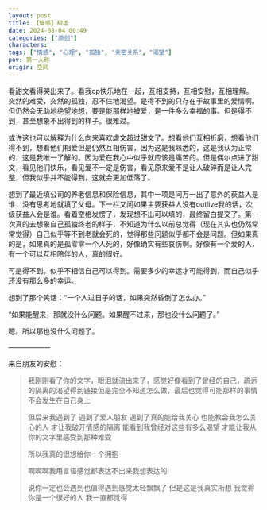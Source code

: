```yaml
---
layout: post
title: 【情感】甜虐
date: 2024-08-04 00:49
categories: ["原创"]
characters: 
tags: ["情感", "心理", "孤独", "亲密关系", "渴望"]
pov: 第一人称
origin: 空间
---
```


看甜文看得哭出来了。看我cp快乐地在一起，互相支持，互相安慰，互相理解。突然的难受，突然的孤独，忍不住地渴望。是得不到的只存在于故事里的爱情啊。但仍然会无助地绝望地想，要是能那样地被爱，是一件多么幸福的事。但是得不到，甚至想象不出得到的样子。很难过。

或许这也可以解释为什么向来喜欢虐文超过甜文了。想看他们互相折磨，想看他们得不到，想看他们相爱但是仍然互相伤害，因为这是我熟悉的，这是我认为正常的，这是我唯一了解的。因为爱在我心中似乎就应该是痛苦的。但是偶尔点进了甜文，看见他们快乐，看见爱不一定是伤害，看见原来爱不是让人破碎而是让人完整，但我似乎并不能得到，这就会更加低落了。

想到了最近填公司的养老信息和保险信息，其中一项是问万一出了意外的获益人是谁，没有思考地就填了父母。下一栏又问如果主要获益人没有outlive我的话，次级获益人会是谁。看着空格发愣了，发现想不出可以填的，最终留白提交了。第一次真的去想象自己孤独终老的样子，不知道为什么以前总觉得（现在其实也仍然常常觉得）自己似乎等不到老就会死的，觉得那些问题似乎都不会是问题。但如果真的是，如果真的是孤零零一个人死的，好像确实有些哀伤啊。好像有一个爱的人，有一个可以互相陪伴的人，真的很好。

可是得不到。似乎不相信自己可以得到。需要多少的幸运才可能得到，而自己似乎还没有那么多的幸运。

想到了那个笑话：“一个人过日子的话，如果突然昏倒了怎么办。”

“如果能醒来，那就没什么问题。如果醒不过来，那也没什么问题了。”

嗯。所以那也没什么问题了。

——————

来自朋友的安慰：

> 我刚刚看了你的文字，眼泪就流出来了，感觉好像看到了曾经的自己，疏远的隔离的渴望得到链接但是完全不知道怎么做，最后也觉得可能那样的事情不会发生在自己身上
>
> 但后来我遇到了 遇到了爱人朋友 遇到了真的能给我关心 也能教会我怎么关心的人 才让我破开情感的隔离 能看到我曾经对这些有多么渴望 才能让我从你的文字里感受到那种难受
>
> 所以我真的很想给你一个拥抱
>
> 啊啊啊我用言语感觉都表达不出来我想表达的
>
> 说你一定也会遇到也值得遇到感觉太轻飘飘了 但是这是我真实所想 我觉得你是一个很好的人 我一直都觉得

